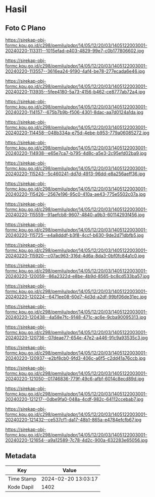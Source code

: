 # Hasil

## Foto C Plano

https://sirekap-obj-formc.kpu.go.id/c298/pemilu/pdpr/14/05/12/20/03/1405122003001-20240220-113311--1015efad-e403-4829-99e7-c0b177806602.jpg

https://sirekap-obj-formc.kpu.go.id/c298/pemilu/pdpr/14/05/12/20/03/1405122003001-20240220-113557--3616ea24-9190-4af4-be78-277ecada6e46.jpg

https://sirekap-obj-formc.kpu.go.id/c298/pemilu/pdpr/14/05/12/20/03/1405122003001-20240220-113935--5fee4180-5a73-4156-b462-ce8777ab72a4.jpg

https://sirekap-obj-formc.kpu.go.id/c298/pemilu/pdpr/14/05/12/20/03/1405122003001-20240220-114157--675b7b9b-f506-4301-8dac-aa7d0124a1da.jpg

https://sirekap-obj-formc.kpu.go.id/c298/pemilu/pdpr/14/05/12/20/03/1405122003001-20240220-114458--048b334a-e75d-4ebe-b953-779a06085272.jpg

https://sirekap-obj-formc.kpu.go.id/c298/pemilu/pdpr/14/05/12/20/03/1405122003001-20240220-114938--e65e7ca7-b795-4d8c-a5e3-2c95efd02ba9.jpg

https://sirekap-obj-formc.kpu.go.id/c298/pemilu/pdpr/14/05/12/20/03/1405122003001-20240220-115243--5c460241-dd7d-4913-96dd-e8a256aeff36.jpg

https://sirekap-obj-formc.kpu.go.id/c298/pemilu/pdpr/14/05/12/20/03/1405122003001-20240220-115426--2567e196-95c0-410a-ae43-775e5502c07a.jpg

https://sirekap-obj-formc.kpu.go.id/c298/pemilu/pdpr/14/05/12/20/03/1405122003001-20240220-115559--91aefcb8-9607-4840-a9b3-60114293f456.jpg

https://sirekap-obj-formc.kpu.go.id/c298/pemilu/pdpr/14/05/12/20/03/1405122003001-20240220-115725--e4a8dddf-b3f8-4ccf-b630-9de2d71dbfb5.jpg

https://sirekap-obj-formc.kpu.go.id/c298/pemilu/pdpr/14/05/12/20/03/1405122003001-20240220-115920--c07ac963-316d-4d6a-8da3-0bf0fc84a1c0.jpg

https://sirekap-obj-formc.kpu.go.id/c298/pemilu/pdpr/14/05/12/20/03/1405122003001-20240220-120059--86a2322d-e8be-4b9d-8565-bc8cd533ba57.jpg

https://sirekap-obj-formc.kpu.go.id/c298/pemilu/pdpr/14/05/12/20/03/1405122003001-20240220-120224--6471ee08-60d7-4d3d-a2df-99bf06de31ec.jpg

https://sirekap-obj-formc.kpu.go.id/c298/pemilu/pdpr/14/05/12/20/03/1405122003001-20240220-120438--4a58e7fc-9148-471c-ac6e-9cba90095313.jpg

https://sirekap-obj-formc.kpu.go.id/c298/pemilu/pdpr/14/05/12/20/03/1405122003001-20240220-120736--07deae77-654e-47e2-a446-91c9a93535c3.jpg

https://sirekap-obj-formc.kpu.go.id/c298/pemilu/pdpr/14/05/12/20/03/1405122003001-20240220-120937--e2bf8cb0-9fd3-406c-a6f5-c2dd41a76ccb.jpg

https://sirekap-obj-formc.kpu.go.id/c298/pemilu/pdpr/14/05/12/20/03/1405122003001-20240220-121050--01746836-779f-49c6-afbf-6014c8ecd89d.jpg

https://sirekap-obj-formc.kpu.go.id/c298/pemilu/pdpr/14/05/12/20/03/1405122003001-20240220-121217--0dbe9fa0-048a-4cdf-982c-64112ccebab7.jpg

https://sirekap-obj-formc.kpu.go.id/c298/pemilu/pdpr/14/05/12/20/03/1405122003001-20240220-121432--ce537cf1-da17-48b1-865a-e4784efcfb67.jpg

https://sirekap-obj-formc.kpu.go.id/c298/pemilu/pdpr/14/05/12/20/03/1405122003001-20240220-121654--a9a12589-7c78-4d2c-900a-632283e65056.jpg


## Metadata

| Key        | Value               |
| ---------- | ------------------- |
| Time Stamp | 2024-02-20 13:03:17 |
| Kode Dapil | 1402                |



